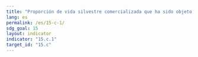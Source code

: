```yaml
---
title: "Proporción de vida silvestre comercializada que ha sido objeto de caza furtiva o de tráfico ilícito"
lang: es
permalink: /es/15-c-1/
sdg_goal: 15
layout: indicator
indicator: "15.c.1"
target_id: "15.c"
---
```


